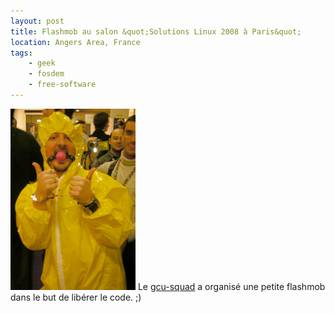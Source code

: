 ```yaml
---
layout: post
title: Flashmob au salon &quot;Solutions Linux 2008 à Paris&quot;
location: Angers Area, France
tags:
    - geek
    - fosdem
    - free-software
---
```


<img src="/assets/images/blog/Salon/SolLinux2008/DSCN7644.JPG" alt="" />  
Le <a href="www.gcu-squad.org/" hreflang="fr">gcu-squad</a> a organisé une petite flashmob dans le but de libérer le code. ;)
